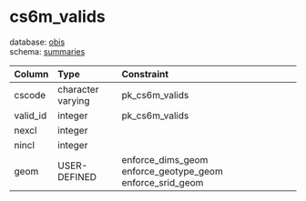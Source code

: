 # cs6m_valids
database: [obis](../)  
schema: [summaries](summaries)  

|Column|Type|Constraint|
|:---|:---|:---|
|cscode|character varying|pk_cs6m_valids |
|valid_id|integer|pk_cs6m_valids |
|nexcl|integer||
|nincl|integer||
|geom|USER-DEFINED|enforce_dims_geom enforce_geotype_geom enforce_srid_geom |
